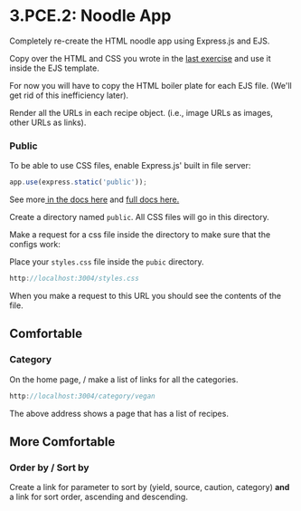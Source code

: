 # 3.PCE.2: Noodle App

Completely re-create the HTML noodle app using Express.js and EJS.

Copy over the HTML and CSS you wrote in the [last exercise](https://github.com/rocketacademy/noodle-app-css) and use it inside the EJS template.

For now you will have to copy the HTML boiler plate for each EJS file. \(We'll get rid of this inefficiency later\).

Render all the URLs in each recipe object. \(i.e., image URLs as images, other URLs as links\).

### Public

To be able to use CSS files, enable Express.js' built in file server:

```javascript
app.use(express.static('public'));
```

See more[ in the docs here](https://expressjs.com/en/starter/static-files.html) and [full docs here.](https://expressjs.com/en/4x/api.html#express.static)

Create a directory named `public`. All CSS files will go in this directory.

Make a request for a css file inside the directory to make sure that the configs work:

Place your `styles.css` file inside the `pubic` directory.

```javascript
http://localhost:3004/styles.css
```

When you make a request to this URL you should see the contents of the file.

## Comfortable

### Category

On the home page, / make a list of links for all the categories.

```javascript
http://localhost:3004/category/vegan
```

The above address shows a page that has a list of recipes.

## More Comfortable

### Order by / Sort by

Create a link for parameter to sort by \(yield, source, caution, category\) **and** a link for sort order, ascending and descending.

